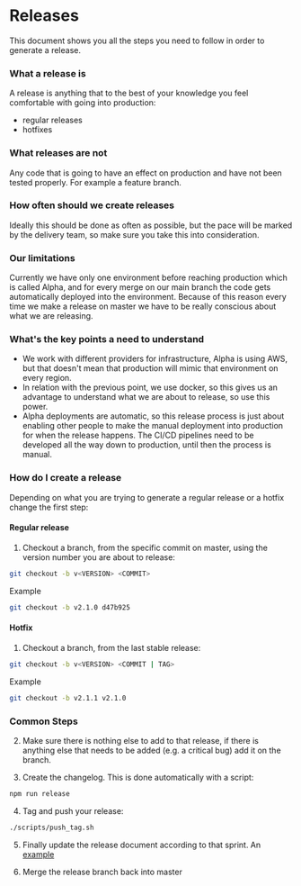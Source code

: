 # Releases

This document shows you all the steps you need to follow in order to generate a release.

### What a release is
A release is anything that to the best of your knowledge you feel comfortable with going into production:
- regular releases
- hotfixes

### What releases are not
Any code that is going to have an effect on production and have not been tested properly. For example a feature
branch.

### How often should we create releases
Ideally this should be done as often as possible, but the pace will be marked by the delivery team, so make sure
you take this into consideration.

### Our limitations
Currently we have only one environment before reaching production which is called Alpha, and for every merge on
our main branch the code gets automatically deployed into the environment. Because of this reason every time we
make a release on master we have to be really conscious about what we are releasing.

### What's the key points a need to understand
- We work with different providers for infrastructure, Alpha is using AWS, but that doesn't mean that production
will mimic that environment on every region.
- In relation with the previous point, we use docker, so this gives us an advantage to understand what we are
about to release, so use this power.
- Alpha deployments are automatic, so this release process is just about enabling other people to make the manual
deployment into production for when the release happens. The CI/CD pipelines need to be developed all the way down
to production, until then the process is manual.

### How do I create a release

Depending on what you are trying to generate a regular release or a hotfix change the first step:

#### Regular release
1. Checkout a branch, from the specific commit on master, using the version number you are about to release:
```bash
git checkout -b v<VERSION> <COMMIT>
```
Example
```bash
git checkout -b v2.1.0 d47b925
```

#### Hotfix
1. Checkout a branch, from the last stable release:
```bash
git checkout -b v<VERSION> <COMMIT | TAG>
```
Example
```bash
git checkout -b v2.1.1 v2.1.0
```

### Common Steps

2. Make sure there is nothing else to add to that release, if there is anything else that needs to be added
(e.g. a critical bug) add it on the branch.

3. Create the changelog. This is done automatically with a script:
```bash
npm run release
```

4. Tag and push your release:
```bash
./scripts/push_tag.sh
```

5. Finally update the release document according to that sprint. An [example](https://calmisland.atlassian.net/l/c/S8dgrLWg)

6. Merge the release branch back into master
